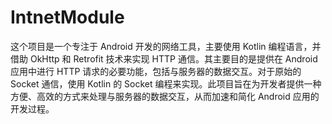 # IntnetModule
这个项目是一个专注于 Android 开发的网络工具，主要使用 Kotlin 编程语言，并借助 OkHttp 和 Retrofit 技术来实现 HTTP 通信。其主要目的是提供在 Android 应用中进行 HTTP 请求的必要功能，包括与服务器的数据交互。对于原始的 Socket 通信，使用 Kotlin 的 Socket 编程来实现。此项目旨在为开发者提供一种方便、高效的方式来处理与服务器的数据交互，从而加速和简化 Android 应用的开发过程。
